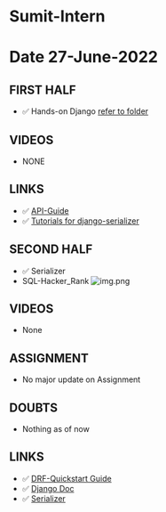 # Sumit-Intern

# Date 27-June-2022


## FIRST HALF
- ✅ Hands-on Django [refer to folder](https://github.com/sp18-interns/Sumit-Intern/tree/main/27-june-2022/django)

## VIDEOS 
- NONE

## LINKS 
- ✅ [API-Guide](https://www.django-rest-framework.org/tutorial/quickstart/)
- ✅ [Tutorials for django-serializer](https://www.django-rest-framework.org/tutorial/1-serialization/#tutorial-1-serialization)

## SECOND HALF
- ✅ Serializer
- SQL-Hacker_Rank
![img.png](Hacker_rank.png)


## VIDEOS 
- None

## ASSIGNMENT
- No major update on Assignment

## DOUBTS
- Nothing as of now

## LINKS 
- ✅ [DRF-Quickstart Guide](https://www.django-rest-framework.org/tutorial/quickstart/#quickstart)
- ✅ [Django Doc](https://docs.djangoproject.com/en/4.0/topics/db/models/)
- ✅ [Serializer](https://www.django-rest-framework.org/tutorial/1-serialization/)
